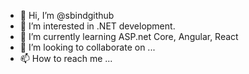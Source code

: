 - 👋 Hi, I’m @sbindgithub
- 👀 I’m interested in .NET development.
- 🌱 I’m currently learning ASP.net Core, Angular, React
- 💞️ I’m looking to collaborate on ...
- 📫 How to reach me ...

<!---
sbindgithub/sbindgithub is a ✨ special ✨ repository because its `README.md` (this file) appears on your GitHub profile.
You can click the Preview link to take a look at your changes.
--->
